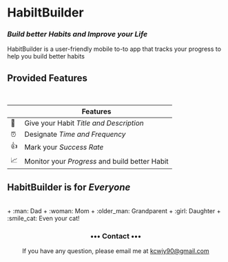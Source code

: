 
# HabiltBuilder
### _Build better Habits and Improve your Life_
HabitBuilder is a user-friendly mobile to-to app that tracks your progress to help you build better habits 
<br>

## Provided Features
<br>

|         | Features  |
----------|-----------------
:pencil: | Give your Habit _Title and Description_ 
:alarm_clock: | Designate _Time and Frequency_
:thumbsup: | Mark your _Success Rate_  
:chart_with_upwards_trend: | Monitor your _Progress_ and build better Habit


## HabitBuilder is for _Everyone_
<br>
+ :man: Dad 
+ :woman: Mom
+ :older_man: Grandparent
+ :girl: Daughter
+ :smile_cat: Even your cat!

<br>

<h3 align="center">••• Contact •••</h3>
<p align="center">
 If you have any question, please email me at 
<a href="mailto:kcwjy90@gmail.com">kcwjy90@gmail.com</a>
</p>
